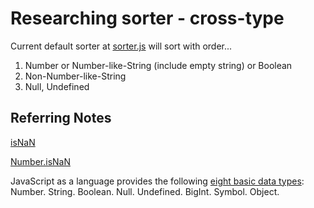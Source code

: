 # Researching sorter - cross-type

Current default sorter at [sorter.js](./sorter.js) will sort with order...
1. Number or Number-like-String (include empty string) or Boolean
2. Non-Number-like-String
3. Null, Undefined

## Referring Notes

[isNaN](https://developer.mozilla.org/en-us/docs/Web/JavaScript/Reference/Global_Objects/isNaN)

[Number.isNaN](https://developer.mozilla.org/en-US/docs/Web/JavaScript/Reference/Global_Objects/Number/isNaN)

JavaScript as a language provides the following [eight basic data types](https://developer.mozilla.org/en-US/docs/Web/JavaScript/Data_structures#primitive_values):
Number.
String.
Boolean.
Null.
Undefined.
BigInt.
Symbol.
Object.

